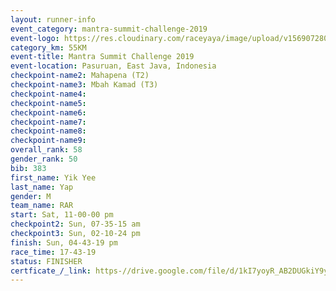 ```yaml
---
layout: runner-info 
event_category: mantra-summit-challenge-2019 
event-logo: https://res.cloudinary.com/raceyaya/image/upload/v1569072809/logo/mantra-image_segrbx.jpg
category_km: 55KM 
event-title: Mantra Summit Challenge 2019 
event-location: Pasuruan, East Java, Indonesia 
checkpoint-name2: Mahapena (T2) 
checkpoint-name3: Mbah Kamad (T3) 
checkpoint-name4: 
checkpoint-name5: 
checkpoint-name6: 
checkpoint-name7: 
checkpoint-name8: 
checkpoint-name9: 
overall_rank: 58
gender_rank: 50
bib: 383
first_name: Yik Yee
last_name: Yap
gender: M
team_name: RAR
start: Sat, 11-00-00 pm
checkpoint2: Sun, 07-35-15 am
checkpoint3: Sun, 02-10-24 pm
finish: Sun, 04-43-19 pm
race_time: 17-43-19
status: FINISHER
certficate_/_link: https-//drive.google.com/file/d/1kI7yoyR_AB2DUGkiY9ysqOltY1g13u9-/view?usp=sharing
---
```

